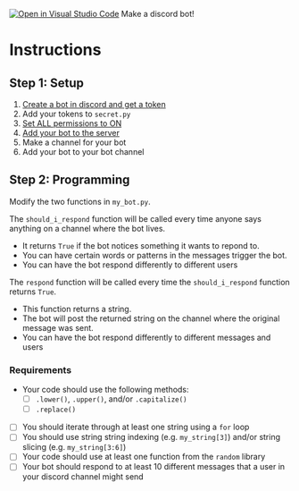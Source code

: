 [![Open in Visual Studio Code](https://classroom.github.com/assets/open-in-vscode-2e0aaae1b6195c2367325f4f02e2d04e9abb55f0b24a779b69b11b9e10269abc.svg)](https://classroom.github.com/online_ide?assignment_repo_id=17920510&assignment_repo_type=AssignmentRepo)
Make a discord bot!

# Instructions  

## Step 1: Setup

1. [Create a bot in discord and get a token](https://web.archive.org/web/20230314183120/https://docs.replit.com/tutorials/python/build-basic-discord-bot-python#creating-a-bot-in-discord-and-getting-a-token)
2. Add your tokens to `secret.py`
2. [Set ALL permissions to ON](https://web.archive.org/web/20230314183120/https://docs.replit.com/tutorials/python/build-basic-discord-bot-python#privileged-gateway-intents)
3. [Add your bot to the server](https://docs.replit.com/tutorials/python/build-basic-discord-bot-python#adding-your-discord-bot-to-your-discord-server)
4. Make a channel for your bot
5. Add your bot to your bot channel

## Step 2: Programming

Modify the two functions in `my_bot.py`.

The `should_i_respond` function will be called every time anyone says anything on a channel where the bot lives.

* It returns `True` if the bot notices something it wants to repond to.
* You can have certain words or patterns in the messages trigger the bot.
* You can have the bot respond differently to different users

The `respond` function will be called every time the `should_i_respond` function returns `True`.

* This function returns a string.
* The bot will post the returned string on the channel where the original message was sent.
* You can have the bot respond differently to different messages and users

### Requirements

* Your code should use the following methods:
    * [ ] `.lower()`, `.upper()`, and/or `.capitalize()`
    * [ ] `.replace()`
* [ ] You should iterate through at least one string using a `for` loop
* [ ] You should use string string indexing (e.g. `my_string[3]`) and/or string slicing (e.g. `my_string[3:6]`)
* [ ] Your code should use at least one function from the `random` library
* [ ] Your bot should respond to at least 10 different messages that a user in your discord channel might send
